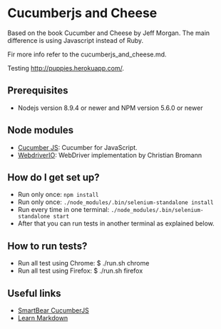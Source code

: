 # Cucumberjs and Cheese
Based on the book Cucumber and Cheese by Jeff Morgan. The main difference is
using Javascript instead of Ruby.

Fir more info refer to the cucumberjs_and_cheese.md.
  
Testing http://puppies.herokuapp.com/.

## Prerequisites ##
* Nodejs version 8.9.4 or newer and NPM version 5.6.0 or newer

## Node modules ##
* [Cucumber JS](https://github.com/cucumber/cucumber-js): Cucumber for JavaScript.
* [WebdriverIO](http://webdriver.io/): WebDriver implementation by Christian Bromann

## How do I get set up? ###
* Run only once: ```npm install```
* Run only once: ```./node_modules/.bin/selenium-standalone install```
* Run every time in one terminal: ```./node_modules/.bin/selenium-standalone start```
* After that you can run tests in another terminal as explained below.

## How to run tests? ##
* Run all test using Chrome:
$ ./run.sh chrome
* Run all test using Firefox:
$ ./run.sh firefox

## Useful links ##
* [SmartBear CucumberJS](https://help.crossbrowsertesting.com/selenium-testing/frameworks/cucumber-js/)
* [Learn Markdown](https://bitbucket.org/tutorials/markdowndemo)
